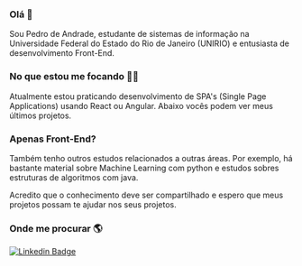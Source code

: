 ### Olá 👋

Sou Pedro de Andrade, estudante de sistemas de informação na Universidade Federal do Estado do Rio de Janeiro (UNIRIO) e entusiasta de desenvolvimento Front-End.

### No que estou me focando 👨‍💻
Atualmente estou praticando desenvolvimento de SPA's (Single Page Applications) usando React ou Angular. Abaixo vocês podem ver meus últimos projetos.

### Apenas Front-End?

Também tenho outros estudos relacionados a outras áreas. Por exemplo, há bastante material sobre Machine Learning com python e estudos sobres estruturas de algoritmos com java.

Acredito que o conhecimento deve ser compartilhado e espero que meus projetos possam te ajudar nos seus projetos.

### Onde me procurar 🌎

[![Linkedin Badge](https://img.shields.io/badge/-LinkedIn-blue?style=flat-square&logo=Linkedin&logoColor=white&link=https://www.linkedin.com/in/harshkumarkhatri/)](https://www.linkedin.com/in/pedro-paulo-araujo-de-andrade-4b273a18b/)




<!--
**pedroAndrad1/pedroAndrad1** is a ✨ _special_ ✨ repository because its `README.md` (this file) appears on your GitHub profile.

Here are some ideas to get you started:

- 🔭 I’m currently working on ...
- 🌱 I’m currently learning ...
- 👯 I’m looking to collaborate on ...
- 🤔 I’m looking for help with ...
- 💬 Ask me about ...
- 📫 How to reach me: ...
- 😄 Pronouns: ...
- ⚡ Fun fact: ...
-->
